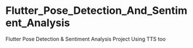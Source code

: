 # Flutter_Pose_Detection_And_Sentiment_Analysis
Flutter Pose Detection &amp; Sentiment Analysis Project Using TTS too
